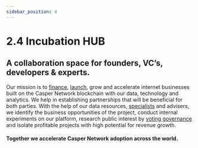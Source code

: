 ```yaml
---
sidebar_position: 4
---
```


# 2.4 Incubation HUB

## A collaboration space for founders, VC’s, developers & experts.
 
Our mission is to <a href="https://docs.mystra.io/docs/PRODUCTS%20AND%20SERVICES/2.3%20Venture%20Capital">finance</a>, <a href="https://docs.mystra.io/docs/PRODUCTS%20AND%20SERVICES/2.1%20Creators%20platform#dal---decentralized-autonomous-launchpad">launch</a>, grow and accelerate internet businesses built on the Casper Network blockchain with our data, technology and analytics. We help in establishing partnerships that will be beneficial for both parties. With the help of our data resources,  <a href="https://docs.mystra.io/docs/PRODUCTS%20AND%20SERVICES/2.5%20Development%20Assistance">specialists</a> and advisers, we identify the business opportunities of the project, conduct internal experiments on our platform, research public interest by <a href="https://docs.mystra.io/docs/PRODUCTS%20AND%20SERVICES/2.2%20DAO">voting governance</a> and isolate profitable projects with high potential for revenue growth.

#### Together we accelerate Casper Network adoption across the world.
